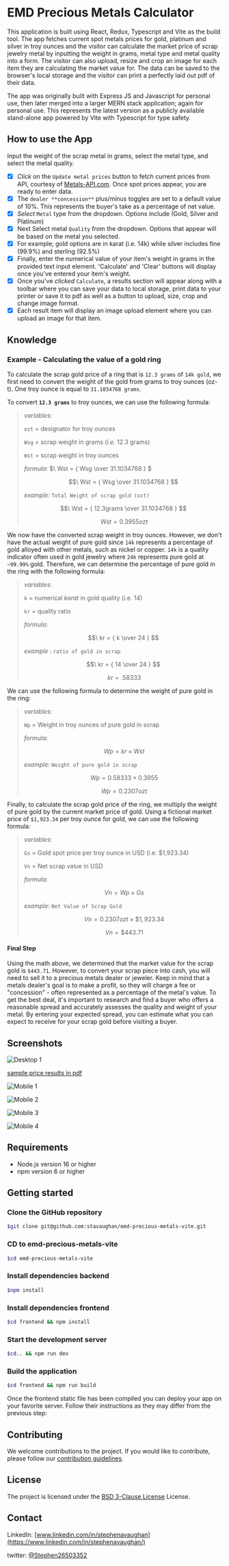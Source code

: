 # EMD Precious Metals Calculator

This application is built using React, Redux, Typescript and Vite as the build tool.
The app fetches current spot metals prices for gold, platinum and silver in troy ounces and the visitor can calculate the market price of scrap jewelry metal by inputting the weight in grams, metal type and metal quality into a form.
The visitor can also upload, resize and crop an image for each item they are calculating the market value for. The data can be saved to the browser's local storage and the visitor can print a perfectly laid out pdf of their data.

The app was originally built with Express JS and Javascript for personal use, then later merged into a larger MERN stack application; again for personal use.
This represents the latest version as a publicly available stand-alone app powered by Vite with Typescript for type safety.

## How to use the App

Input the weight of the scrap metal in grams, select the metal type, and select the metal quality.

- [x] _Click_ on the `Update metal prices` button to fetch current prices from API, courtesy of [Metals-API.com](https://www.metals-api.com/). Once spot prices appear, you are ready to enter data.
- [x] The `dealer **concession**` plus/minus toggles are set to a default value of 10%. This represents the buyer's take as a percentage of net value.
- [x] _Select_ `Metal` type from the dropdown. Options include (Gold, Silver and Platinum)
- [x] Next Select metal `Quality` from the dropdown. Options that appear will be based on the metal you selected.
- [x] For example; gold options are in karat (i.e. 14k) while silver includes fine (99.9%) and sterling (92.5%)
- [x] Finally, enter the numerical value of your item's weight in grams in the provided text input element. 'Calculate' and 'Clear' buttons will display once you've entered your item's weight.
- [x] Once you've _clicked_ `Calculate`, a results section will appear along with a toolbar where you can save your data to local storage, print data to your printer or save it to pdf as well as a button to upload, size, crop and change image format.
- [x] Each result item will display an image upload element where you can upload an image for that item.

## Knowledge

### Example - Calculating the value of a gold ring

To calculate the scrap gold price of a ring that is `12.3 grams` of `14k gold`, we first need to convert the weight of the gold from grams to troy ounces (oz-t). One troy ounce is equal to `31.1034768 grams`.

To convert **`12.3 grams`** to troy ounces, we can use the following formula:

>_variables_:
>
>`ozt` = designator for troy ounces
>
>`Wsg` = scrap weight in grams (_i.e._ 12.3 grams)
>
>`Wst` = scrap weight in troy ounces
>
>_formula_: $\ Wst = { Wsg \over 31.1034768 } $
>
>$$\ Wst = { Wsg \over 31.1034768 } $$
>
>_example_: `Total Weight of scrap gold (ozt)`
>
>$$\ Wst = { 12.3grams \over 31.1034768 } $$
>
>$$\ Wst = 0.3955ozt$$

We now have the converted scrap weight in troy ounces.
However, we don't have the actual weight of pure gold since `14k` represents a percentage of gold alloyed with other metals, such as nickel or copper.
`14k` is a quality indicator often used in gold jewelry where `24k` represents pure gold at `~99.99%` gold.
Therefore, we can determine the percentage of pure gold in the ring with the following formula:

>_variables_:
>
>`k` = numerical _karat_ in gold quality (i.e. 14)
>
>`kr` = quality ratio
>
>_formula_:
>
>$$\ kr = { k \over 24 } $$
>
>_example_ : `ratio of gold in scrap`
>
>$$\ kr = { 14 \over 24 } $$
>
>$$\ kr = .58333$$

We can use the following formula to determine the weight of pure gold in the ring:

>_variables_:
>
>`Wp` = Weight in troy ounces of pure gold in scrap
>
>_formula_:
>
>$$\ Wp = kr \times Wst $$
>
>_example_: `Weight of pure gold in scrap`
>
>$$\ Wp = 0.58333 \times 0.3955$$
>
>$$\ Wp = 0.2307ozt$$

Finally, to calculate the scrap gold price of the ring, we multiply the weight of pure gold by the current market price of gold.
Using a fictional market price of `$1,923.34` per troy ounce for gold, we can use the following formula:

>_variables_:
>
>`Gs` = Gold spot price per troy ounce in USD (i.e. $1,923.34)
>
>`Vn` = Net scrap value in USD
>
>_formula_:
>
>$$\ Vn = Wp \times Gs $$
>
>_example_: `Net Value of Scrap Gold`
>
>$$\ Vn = 0.2307ozt \times \$1,923.34$$
>
>$$\ Vn = \$443.71$$

#### Final Step

Using the math above, we determined that the market value for the scrap gold is `$443.71`.
However, to convert your scrap piece into cash, you will need to sell it to a precious metals dealer or jeweler.
Keep in mind that a metals dealer's goal is to make a profit, so they will charge a fee or "concession" - often represented as a percentage of the metal's value.
To get the best deal, it's important to research and find a buyer who offers a reasonable spread and accurately assesses the quality and weight of your metal.
By entering your expected spread, you can estimate what you can expect to receive for your scrap gold before visiting a buyer.

## Screenshots

![Desktop 1](frontend/src/globals/images/desktop-0.png "Desktop 1")

[sample price results in pdf](/frontend/src/globals/images/sample-metals-price-sheet.pdf)

![Mobile 1](/frontend/src/globals/images/mobile-0.png "Mobile 1")

![Mobile 2](/frontend/src/globals/images/mobile-1a.png "Mobile 2")

![Mobile 3](/frontend/src/globals/images/mobile-1.png "Mobile 3")

![Mobile 4](/frontend/src/globals/images/mobile-2.png "Mobile 4")

## Requirements

- Node.js version 16 or higher
- npm version 6 or higher

## Getting started

### Clone the GitHub repository

```bash
$git clone git@github.com:stavaughan/emd-precious-metals-vite.git
```

### CD to emd-precious-metals-vite

```bash
$cd emd-precious-metals-vite
```

### Install dependencies backend

```bash
$npm install
```

### Install dependencies frontend

```bash
$cd frontend && npm install
```

### Start the development server

```bash
$cd.. && npm run dev
```

### Build the application

```bash
$cd frontend && npm run build
```

Once the frontend static file has been compiled you can deploy your app on your favorite server. Follow their instructions as they may differ from the previous step:

## Contributing

We welcome contributions to the project. If you would like to contribute, please follow our [contribution guidelines](http://localhost:5173).

## License

The project is licensed under the [BSD 3-Clause License](LICENSE) License.

## Contact

LinkedIn: [www.linkedin.com/in/stephenavaughan](https://www.linkedin.com/in/stephenavaughan/)

twitter: [@Stephen26503352](https://twitter.com/Stephen26503352)
